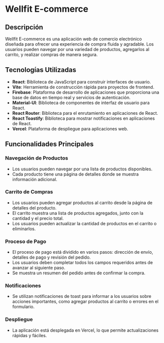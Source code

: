 # Wellfit E-commerce

## Descripción

Wellfit E-commerce es una aplicación web de comercio electrónico diseñada para ofrecer una experiencia de compra fluida y agradable. Los usuarios pueden navegar por una variedad de productos, agregarlos al carrito, y realizar compras de manera segura.

## Tecnologías Utilizadas

- **React**: Biblioteca de JavaScript para construir interfaces de usuario.
- **Vite**: Herramienta de construcción rápida para proyectos de frontend.
- **Firebase**: Plataforma de desarrollo de aplicaciones que proporciona una base de datos en tiempo real y servicios de autenticación.
- **Material-UI**: Biblioteca de componentes de interfaz de usuario para React.
- **React Router**: Biblioteca para el enrutamiento en aplicaciones de React.
- **React Toastify**: Biblioteca para mostrar notificaciones en aplicaciones de React.
- **Vercel**: Plataforma de despliegue para aplicaciones web.

## Funcionalidades Principales

### Navegación de Productos

- Los usuarios pueden navegar por una lista de productos disponibles.
- Cada producto tiene una página de detalles donde se muestra información adicional.

### Carrito de Compras

- Los usuarios pueden agregar productos al carrito desde la página de detalles del producto.
- El carrito muestra una lista de productos agregados, junto con la cantidad y el precio total.
- Los usuarios pueden actualizar la cantidad de productos en el carrito o eliminarlos.

### Proceso de Pago

- El proceso de pago está dividido en varios pasos: dirección de envío, detalles de pago y revisión del pedido.
- Los usuarios deben completar todos los campos requeridos antes de avanzar al siguiente paso.
- Se muestra un resumen del pedido antes de confirmar la compra.

### Notificaciones

- Se utilizan notificaciones de toast para informar a los usuarios sobre acciones importantes, como agregar productos al carrito o errores en el formulario.

### Despliegue

- La aplicación está desplegada en Vercel, lo que permite actualizaciones rápidas y fáciles.
